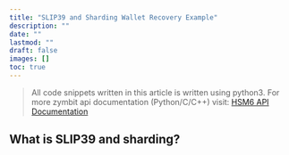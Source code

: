 ```yaml
---
title: "SLIP39 and Sharding Wallet Recovery Example"
description: ""
date: ""
lastmod: ""
draft: false
images: []
toc: true
---
```


>All code snippets written in this article is written using python3.
For more zymbit api documentation (Python/C/C++) visit: [HSM6 API Documentation](https://docs.zymbit.com/api/)

## **What is SLIP39 and sharding?**


